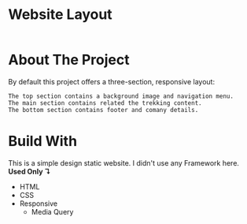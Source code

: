 # Website Layout
<img src="Trekking Adventure Website Layout.png" alt="" />

# About The Project
  By default this project offers a three-section, responsive layout:

    The top section contains a background image and navigation menu.
    The main section contains related the trekking content.
    The bottom section contains footer and comany details.
    
    
# Build With
  This is a simple design static website. I didn't use any Framework here. </br>
  <strong>Used Only ↴</strong>
    
* HTML
* CSS
* Responsive
  * Media Query 
